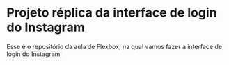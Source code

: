 # Projeto réplica da interface de login do Instagram

Esse é o repositório da aula de Flexbox, na qual vamos fazer a interface de login do Instagram! 
